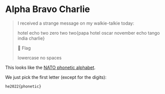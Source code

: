 # Alpha Bravo Charlie

> I received a strange message on my walkie-talkie today:
> 
> hotel echo two zero two two{papa hotel oscar november echo tango india charlie}
> 
> 🚩 Flag
> 
> lowercase
> no spaces

This looks like the [NATO phonetic alphabet](https://en.wikipedia.org/wiki/NATO_phonetic_alphabet).

We just pick the first letter (except for the digits):

`he2022{phonetic}`

